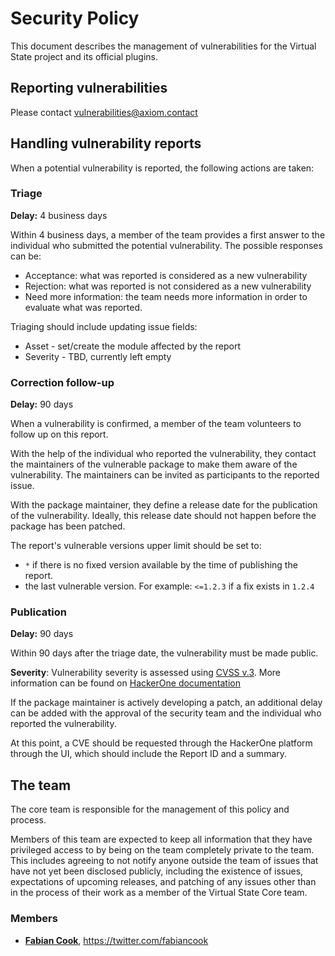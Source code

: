 # Security Policy

This document describes the management of vulnerabilities for the
Virtual State project and its official plugins.

## Reporting vulnerabilities

Please contact [vulnerabilities@axiom.contact](mailto:vulnerabilities@axiom.contact) 

## Handling vulnerability reports

When a potential vulnerability is reported, the following actions are taken:

### Triage

**Delay:** 4 business days

Within 4 business days, a member of the team provides a first answer to the
individual who submitted the potential vulnerability. The possible responses
can be:

* Acceptance: what was reported is considered as a new vulnerability
* Rejection: what was reported is not considered as a new vulnerability
* Need more information: the team needs more information in order to evaluate what was reported.

Triaging should include updating issue fields:
* Asset - set/create the module affected by the report
* Severity - TBD, currently left empty

### Correction follow-up

**Delay:** 90 days

When a vulnerability is confirmed, a member of the team volunteers to follow
up on this report.

With the help of the individual who reported the vulnerability, they contact
the maintainers of the vulnerable package to make them aware of the
vulnerability. The maintainers can be invited as participants to the reported issue.

With the package maintainer, they define a release date for the publication
of the vulnerability. Ideally, this release date should not happen before
the package has been patched.

The report's vulnerable versions upper limit should be set to:
* `*` if there is no fixed version available by the time of publishing the report.
* the last vulnerable version. For example: `<=1.2.3` if a fix exists in `1.2.4`

### Publication

**Delay:** 90 days

Within 90 days after the triage date, the vulnerability must be made public.

**Severity**: Vulnerability severity is assessed using [CVSS v.3](https://www.first.org/cvss/user-guide).
More information can be found on [HackerOne documentation](https://docs.hackerone.com/hackers/severity.html)

If the package maintainer is actively developing a patch, an additional delay
can be added with the approval of the security team and the individual who
reported the vulnerability. 

At this point, a CVE should be requested through the HackerOne platform through
the UI, which should include the Report ID and a summary.

## The team

The core team is responsible for the management of this policy and process.

Members of this team are expected to keep all information that they have privileged access to by being
on the team completely private to the team. This includes agreeing to not notify anyone outside the
team of issues that have not yet been disclosed publicly, including the existence of issues,
expectations of upcoming releases, and patching of any issues other than in the process of their work
as a member of the Virtual State Core team.

### Members

* [__Fabian Cook__](https://github.com/fabiancook), <https://twitter.com/fabiancook>

